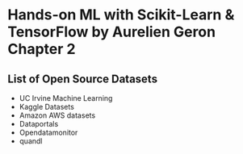 # Hands-on ML with Scikit-Learn & TensorFlow by Aurelien Geron  Chapter 2 #

## List of Open Source Datasets ##

- UC Irvine Machine Learning
- Kaggle Datasets
- Amazon AWS datasets
- Dataportals
- Opendatamonitor
- quandl



